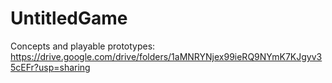 # UntitledGame

Concepts and playable prototypes:
https://drive.google.com/drive/folders/1aMNRYNjex99ieRQ9NYmK7KJgyv35cEFr?usp=sharing
